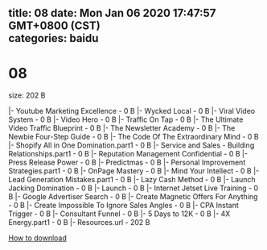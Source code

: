 
title: 08
date: Mon Jan 06 2020 17:47:57 GMT+0800 (CST)    
categories: baidu
---

# 08
size: 202 B
 
 
|- Youtube Marketing Excellence - 0 B
|- Wycked Local - 0 B
|- Viral Video System - 0 B
|- Video Hero - 0 B
|- Traffic On Tap - 0 B
|- The Ultimate Video Traffic Blueprint - 0 B
|- The Newsletter Academy - 0 B
|- The Newbie Four-Step Guide - 0 B
|- The Code Of The Extraordinary Mind - 0 B
|- Shopify All in One Domination.part1 - 0 B
|- Service and Sales - Building Relationships.part1 - 0 B
|- Reputation Management Confidential - 0 B
|- Press Release Power - 0 B
|- Predictmas - 0 B
|- Personal Improvement Strategies.part1 - 0 B
|- OnPage Mastery - 0 B
|- Mind Your Intellect - 0 B
|- Lead Generation Mistakes.part1 - 0 B
|- Lazy Cash Method - 0 B
|- Launch Jacking Domination - 0 B
|- Launch - 0 B
|- Internet Jetset Live Training - 0 B
|- Google Advertiser Search - 0 B
|- Create Magnetic Offers For Anything - 0 B
|- Create Impossible To Ignore Sales Angles - 0 B
|- CPA Instant Trigger - 0 B
|- Consultant Funnel - 0 B
|- 5 Days to 12K - 0 B
|- 4X Energy.part1 - 0 B
|- Resources.url - 202 B

[How to download](https://bpcam.bemobtrk.com/go/2ceec3aa-1ca2-46d6-b9ff-aaa5c184517c?jno=5420)